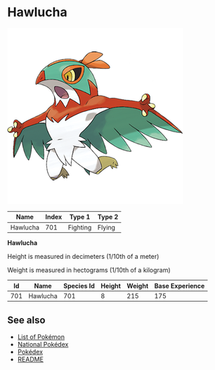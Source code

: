 # Hawlucha


![Hawlucha](images/701.png)

| **Name** | **Index** | **Type 1** | **Type 2** |
|----|----|----|----|
| Hawlucha | 701 | Fighting | Flying  |

**Hawlucha** 


Height is measured in decimeters (1/10th of a meter)

Weight is measured in hectograms (1/10th of a kilogram)

| **Id** | **Name** | **Species Id** | **Height** | **Weight** | **Base Experience** |
|--------|----------|----------------|------------|------------|---------------------|
| 701 | Hawlucha | 701 | 8 | 215 | 175 |


## See also

- [List of Pokémon](../pokemon.md)
- [National Pokédex](../national_pokedex.md)
- [Pokédex](../pokedex.md)
- [README](../README.md)
